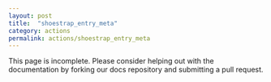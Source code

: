 ```yaml
---
layout: post
title:  "shoestrap_entry_meta"
category: actions
permalink: actions/shoestrap_entry_meta
---
```


This page is incomplete. Please consider helping out with the documentation by forking our docs repository and submitting a pull request.